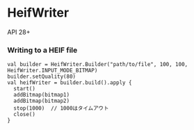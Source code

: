 # HeifWriter

API 28+

### Writing to a HEIF file

```
val builder = HeifWriter.Builder("path/to/file", 100, 100, HeifWriter.INPUT_MODE_BITMAP)
builder.setQuality(80)
val heifWriter = builder.build().apply {
  start()
  addBitmap(bitmap1)
  addBitmap(bitmap2)
  stop(1000)  // 1000はタイムアウト
  close()
}
```



